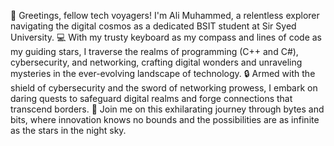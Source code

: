 👋 Greetings, fellow tech voyagers! I'm Ali Muhammed, a relentless explorer navigating the digital cosmos as a dedicated BSIT student at Sir Syed University.
💻 With my trusty keyboard as my compass and lines of code as my guiding stars, I traverse the realms of programming (C++ and C#), cybersecurity, and networking, crafting digital wonders and unraveling mysteries in the ever-evolving landscape of technology.
🔒 Armed with the shield of cybersecurity and the sword of networking prowess, I embark on daring quests to safeguard digital realms and forge connections that transcend borders.
🌟 Join me on this exhilarating journey through bytes and bits, where innovation knows no bounds and the possibilities are as infinite as the stars in the night sky.

 
